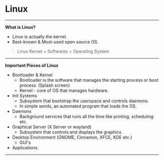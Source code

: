 # Linux
---

**What is Linux?**

- Linux is actually the kernel.
- Best-known & Most-used open source OS.

> Linux Kernel + Softwares = Operating System

---

**Important Pieces of Linux**

- Bootloader & Kernel
  - Bootloader is the software that manages the starting process or boot process. (Splash screen)
  - Kernel - core of OS that manages hardware.
- Init Systems
  - Subsystem that bootstrap the userspace and controls daemons.
  - In simple words, an automated program that loads the OS. 
- Daemons
  - Background services that runs all the time like printing, scheduling etc.
- Graphical Server (X Server or wayland)
  - Subsystem that controls and displays the graphics.
- Desktop Environment (GNOME, Cinnamon, XFCE, KDE etc.)
  - GUI's
- Applications.

---

